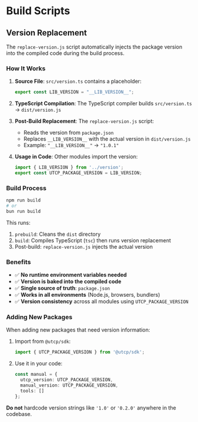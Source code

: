 # Build Scripts

## Version Replacement

The `replace-version.js` script automatically injects the package version into the compiled code during the build process.

### How It Works

1. **Source File**: `src/version.ts` contains a placeholder:
   ```typescript
   export const LIB_VERSION = "__LIB_VERSION__";
   ```

2. **TypeScript Compilation**: The TypeScript compiler builds `src/version.ts` → `dist/version.js`

3. **Post-Build Replacement**: The `replace-version.js` script:
   - Reads the version from `package.json`
   - Replaces `__LIB_VERSION__` with the actual version in `dist/version.js`
   - Example: `"__LIB_VERSION__"` → `"1.0.1"`

4. **Usage in Code**: Other modules import the version:
   ```typescript
   import { LIB_VERSION } from '../version';
   export const UTCP_PACKAGE_VERSION = LIB_VERSION;
   ```

### Build Process

```bash
npm run build
# or
bun run build
```

This runs:
1. `prebuild`: Cleans the `dist` directory
2. `build`: Compiles TypeScript (`tsc`) then runs version replacement
3. Post-build: `replace-version.js` injects the actual version

### Benefits

- ✅ **No runtime environment variables needed**
- ✅ **Version is baked into the compiled code**
- ✅ **Single source of truth**: `package.json`
- ✅ **Works in all environments** (Node.js, browsers, bundlers)
- ✅ **Version consistency** across all modules using `UTCP_PACKAGE_VERSION`

### Adding New Packages

When adding new packages that need version information:

1. Import from `@utcp/sdk`:
   ```typescript
   import { UTCP_PACKAGE_VERSION } from '@utcp/sdk';
   ```

2. Use it in your code:
   ```typescript
   const manual = {
     utcp_version: UTCP_PACKAGE_VERSION,
     manual_version: UTCP_PACKAGE_VERSION,
     tools: []
   };
   ```

**Do not** hardcode version strings like `'1.0'` or `'0.2.0'` anywhere in the codebase.

